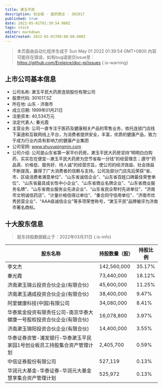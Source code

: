 ```yaml
---
title: 漱玉平民
description: 创业板 - 医药商业 - 301017
published: true
date: 2022-05-01T01:39:54.000Z
tags: stock
editor: markdown
dateCreated: 2022-01-01T00:00:00.000Z
---
```


> 本页面由自动化程序生成于 Sun May 01 2022 01:39:54 GMT+0800
> 内容可能存在错误，如有bug请提交issue至：https://github.com/Eroleice/doc-pi/issues
{.is-warning}

## 上市公司基本信息
- 公司名称: 漱玉平民大药房连锁股份有限公司
- 股票代码: 301017.SZ
- 所在地: 山东 - 济南市
- 成立日期: 1999年01月21日
- 注册资本: 40,534万元
- 法定代表人: 秦光霞
- 主营业务: 公司一直专注于医药及健康相关产品的零售业务，依托连锁门店线下渠道和互联网线上平台，为消费者提供安全，丰富，优质的健康产品，致力于成为行业内具有影响力的健康产业集团
- 公司官网: www.shuyupingmin.com
- 公司介绍: 公司是山东省第一家平价药房。漱玉平民大药房坚持“明明白白购药，实实在在便宜--漱玉平民大药房为您节省每一分钱”的经营理念；遵守“药品真、价格低、服务好、待人诚”的经营宗旨，使公司的经济效益、社会效益不断提高，赢得了广大消费者的信赖与支持。公司及部分门店先后荣获“省、市、区级消费者满意单位”、“山东省诚信企业”、“山东省百姓口碑最佳荣誉单位”、“山东省最具成长性中小企业”、“山东省商业名牌企业”、“山东省商业服务名牌”、“山东省商业服务业先进企业”、“山东省民企帮村先进单位”、“济南市文明诚信药店”、“计量价格信得过单位”、“重合同守信用单位”、“济南市优秀民营企业”、“AAA级诚信企业”等多项荣誉称号，“漱玉平民”品牌被评为济南市著名商标。


## 十大股东信息
> 股东持股数据截止于：2022年03月31日
{.is-info}

| 股东名称 | 持股数量（股） | 持股比例 |
| --- | --- | --- |
| 李文杰 | 142,560,000 | 35.17% |
| 秦光霞 | 73,440,000 | 18.12% |
| 济南漱玉锦云投资合伙企业(有限合伙) | 45,600,000 | 11.25% |
| 济南漱玉通成投资合伙企业(有限合伙) | 38,400,000 | 9.47% |
| 阿里健康科技(中国)有限公司 | 34,080,000 | 8.41% |
| 华泰紫金投资有限责任公司-南京华泰大健康一号股权投资合伙企业(有限合伙) | 16,078,800 | 3.97% |
| 济南漱玉锦阳投资合伙企业(有限合伙) | 14,400,000 | 3.55% |
| 华泰证券资管-浦发银行-华泰漱玉平民家园1号创业板员工持股集合资产管理计划 | 2,405,700 | 0.59% |
| 中信证券股份有限公司 | 527,119 | 0.13% |
| 华润元大基金-华泰证券-华润元大基金慧享集合资产管理计划 | 525,972 | 0.13% |




